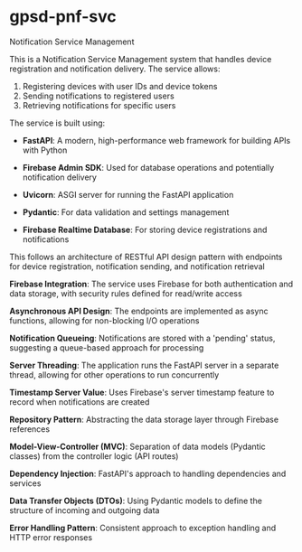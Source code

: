 # gpsd-pnf-svc
Notification Service Management

This is a Notification Service Management system that handles device registration and notification delivery. The service allows:
1. Registering devices with user IDs and device tokens
2. Sending notifications to registered users
3. Retrieving notifications for specific users

The service is built using:
- **FastAPI**: A modern, high-performance web framework for building APIs with Python
 
- **Firebase Admin SDK**: Used for database operations and potentially notification delivery

- **Uvicorn**: ASGI server for running the FastAPI application
 
- **Pydantic**: For data validation and settings management
 
- **Firebase Realtime Database**: For storing device registrations and notifications

This follows an  architecture of RESTful API design pattern with endpoints for device registration, notification sending, and notification retrieval

**Firebase Integration**: The service uses Firebase for both authentication and data storage, with security rules defined for read/write access

**Asynchronous API Design**: The endpoints are implemented as async functions, allowing for non-blocking I/O operations

**Notification Queueing**: Notifications are stored with a 'pending' status, suggesting a queue-based approach for processing

**Server Threading**: The application runs the FastAPI server in a separate thread, allowing for other operations to run concurrently

**Timestamp Server Value**: Uses Firebase's server timestamp feature to record when notifications are created


**Repository Pattern**: Abstracting the data storage layer through Firebase references

**Model-View-Controller (MVC)**: Separation of data models (Pydantic classes) from the controller logic (API routes)

**Dependency Injection**: FastAPI's approach to handling dependencies and services

**Data Transfer Objects (DTOs)**: Using Pydantic models to define the structure of incoming and outgoing data

**Error Handling Pattern**: Consistent approach to exception handling and HTTP error responses
